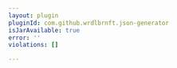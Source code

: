 ```yaml
---
layout: plugin
pluginId: com.github.wrdlbrnft.json-generator
isJarAvailable: true
error: ''
violations: []

---
```


